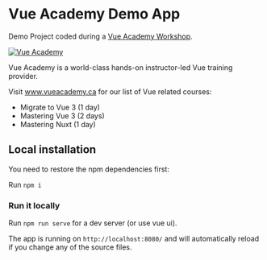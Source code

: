 # Vue Academy Demo App

Demo Project coded during a <a href="https://vue.ac" target="_blank">Vue Academy Workshop</a>.

[![Vue Academy](https://www.vueacademy.ca/images/classroom.jpeg "Vue Academy")](https://www.vueacademy.ca)

Vue Academy is a world-class hands-on instructor-led Vue training provider.

Visit www.vueacademy.ca for our list of Vue related courses:
* Migrate to Vue 3 (1 day)
* Mastering Vue 3 (2 days)
* Mastering Nuxt (1 day)


## Local installation

You need to restore the npm dependencies first:

Run `npm i`

### Run it locally

Run `npm run serve` for a dev server (or use vue ui).

The app is running on `http://localhost:8080/` and will automatically reload if you change any of the source files.